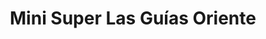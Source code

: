 ---
title: "Mini Super Las Guías Oriente"
url: /rio-hato/mini-super-las-guias-oriente/
shop: comodidad
---
